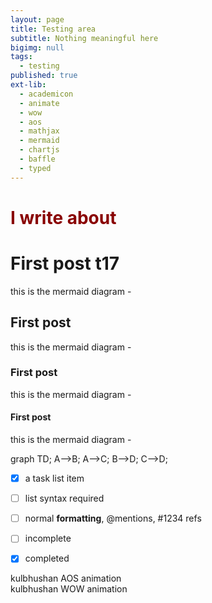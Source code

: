 ```yaml
---
layout: page
title: Testing area
subtitle: Nothing meaningful here
bigimg: null
tags:
  - testing
published: true
ext-lib:
  - academicon
  - animate
  - wow
  - aos
  - mathjax
  - mermaid
  - chartjs
  - baffle
  - typed
---
```


<div class="mobile-js-hide">
<div class="container">
    <div class="row">
      <div class="col-lg-8 col-lg-offset-2 col-md-10 col-md-offset-1">
        <div class="page-heading">
           <span class="page-subheading2"></span>
			   </div>
      </div>
    </div>
  </div>
</div>   


  <div class="row">
    <div class="col-sm-12">
      <div class="text-center typedTagline" style="color:#890000">
        <h1>I write about</h1> 
      </div>
    </div>
  </div>
   


# First post t17

this is the mermaid diagram -

## First post

this is the mermaid diagram -

### First post

this is the mermaid diagram -

#### First post

this is the mermaid diagram -



<div class="mermaid">
graph TD;
    A-->B;
    A-->C;
    B-->D;
    C-->D;
</div>




- [x] a task list item
- [ ] list syntax required
- [ ] normal **formatting**, @mentions, #1234 refs
- [ ] incomplete
- [x] completed







<i class="ai ai-coursera ai-5x"></i>


<i style="color: Tomato;" class="fas fa-stroopwafel fa-3x"></i>

<div class="item" data-aos="fade-up"> kulbhushan AOS animation </div>



<div class="wow zoomIn" data-wow-duration="0.5s">
 kulbhushan WOW animation
</div>


<canvas id="bar-chart-horizontal" width="800" height="450"></canvas>
<script>
new Chart(document.getElementById("bar-chart-horizontal"), {
    type: 'horizontalBar',
    data: {
      labels: ["Africa", "Asia", "Europe", "Latin America", "North America"],
      datasets: [
        {
          label: "Population (millions)",
          backgroundColor: ["#3e95cd", "#8e5ea2","#3cba9f","#e8c3b9","#c45850"],
          data: [2478,5267,734,784,433]
        }
      ]
    },
    options: {
      legend: { display: false },
      title: {
        display: true,
        text: 'Predicted world population (millions) in 2050'
      }
     
    }
});
 
</script>


<script>
    var b = window.baffle('h4', 
     { characters: 'b6c7807bb10b5d867000',// ▓░█ ▒░▒▓░ ▒░░▓> ▒█▓ █░><▒ █▒█▓ ▓░/ ▓▓/█ █▓▒', 
      speed: 50 });
  b.start().once().reveal(500, 500);
</script>



<script>
var typed = new Typed( '.page-subheading', {
  strings: [" Nothing meaningful ^500 <span style='color:#890000; font-weight:bold;'>here</span>" ,
            " Nothing meaningful ^500 <span style='color:#890000; font-weight:bold;'>there</span>", 
            " Nothing meaningful ^500 <span style='color:#890000; font-weight:bold;'>anywhere</span>", 
            " It's a silly ^1000 <span style='color:#890000; font-weight:bold;'>World !!!</span>"],
  startDelay: 1000,
  typeSpeed: 65,
  backSpeed: 60,
  backDelay: 500,
  showCursor: true,
  smartBackspace: true, // this is a default
  loop: false,
  fadeOut: false,
  shuffle: false
});
</script>


<script>
var typed = new Typed( '.page-subheading2', {
  strings: ["Technology.","Open Source.","Mathematics.","Space and the Cosmos.","Science.","Art.","Linux."],
  startDelay: 1000,
  typeSpeed: 100,
  backSpeed: 0,
  backDelay: 1000,
  showCursor: true,
  smartBackspace: true, // this is a default
  loop: true,
  fadeOut: false,
  shuffle: false
});
</script>

